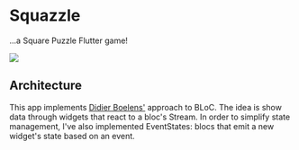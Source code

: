 # Squazzle

...a Square Puzzle Flutter game!

![](https://raw.githubusercontent.com/GLodi/squazzle/master/gfx/screen.png)

## Architecture

This app implements [Didier Boelens'](https://www.didierboelens.com/2018/12/reactive-programming---streams---bloc---practical-use-cases/) approach to BLoC.
The idea is show data through widgets that react to a bloc's Stream.
In order to simplify state management, I've also implemented EventStates: 
blocs that emit a new widget's state based on an event.

